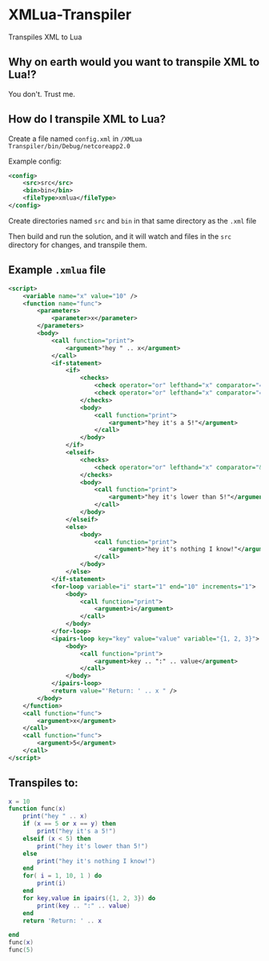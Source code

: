 # XMLua-Transpiler
Transpiles XML to Lua

## Why on earth would you want to transpile XML to Lua!?
You don't. Trust me.

## How do I transpile XML to Lua?
Create a file named `config.xml` in `/XMLua Transpiler/bin/Debug/netcoreapp2.0`

Example config: 
```xml
<config>
    <src>src</src>
    <bin>bin</bin>
    <fileType>xmlua</fileType>
</config>
```

Create directories named `src` and `bin` in that same directory as the `.xml` file

Then build and run the solution, and it will watch and files in the `src` directory for changes, and transpile them.


## Example `.xmlua` file
```xml
<script>
	<variable name="x" value="10" />
	<function name="func">
		<parameters>
			<parameter>x</parameter>
		</parameters>
		<body>
			<call function="print">
				<argument>"hey " .. x</argument>
			</call>
			<if-statement>
				<if>
					<checks>
						<check operator="or" lefthand="x" comparator="==" righthand="5"/>
						<check operator="or" lefthand="x" comparator="==" righthand="y"/>
					</checks>
					<body>
						<call function="print">
							<argument>"hey it's a 5!"</argument>
						</call>
					</body>
				</if>
				<elseif>
					<checks>
						<check operator="or" lefthand="x" comparator="&lt;" righthand="5"/>
					</checks>
					<body>
						<call function="print">
							<argument>"hey it's lower than 5!"</argument>
						</call>
					</body>
				</elseif>
				<else>
					<body>
						<call function="print">
							<argument>"hey it's nothing I know!"</argument>
						</call>
					</body>
				</else>
			</if-statement>
			<for-loop variable="i" start="1" end="10" increments="1">
				<body>
					<call function="print">
						<argument>i</argument>
					</call>
				</body>
			</for-loop>
			<ipairs-loop key="key" value="value" variable="{1, 2, 3}">
				<body>
					<call function="print">
						<argument>key .. ":" .. value</argument>
					</call>
				</body>
			</ipairs-loop>
			<return value="'Return: ' .. x " />
		</body>
	</function>
	<call function="func">
		<argument>x</argument>
	</call>
	<call function="func">
		<argument>5</argument>
	</call>
</script>
```

## Transpiles to:
```lua
x = 10
function func(x)
	print("hey " .. x)
	if (x == 5 or x == y) then
		print("hey it's a 5!")
	elseif (x < 5) then
		print("hey it's lower than 5!")
	else
		print("hey it's nothing I know!")
	end
	for( i = 1, 10, 1 ) do
		print(i)
	end
	for key,value in ipairs({1, 2, 3}) do
		print(key .. ":" .. value)
	end
	return 'Return: ' .. x 

end
func(x)
func(5)
```


